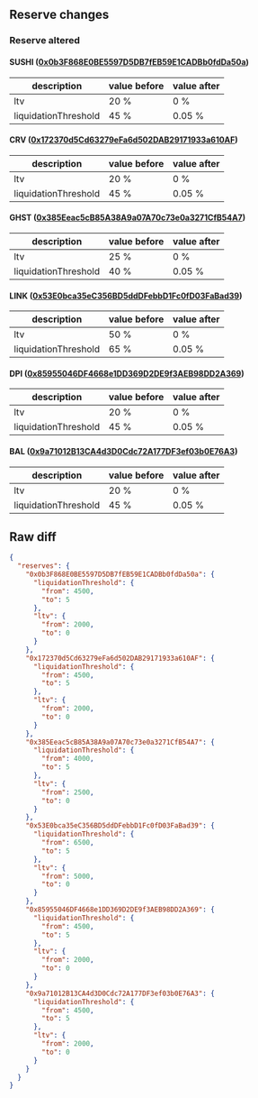 ## Reserve changes

### Reserve altered

#### SUSHI ([0x0b3F868E0BE5597D5DB7fEB59E1CADBb0fdDa50a](https://polygonscan.com/address/0x0b3F868E0BE5597D5DB7fEB59E1CADBb0fdDa50a))

| description | value before | value after |
| --- | --- | --- |
| ltv | 20 % | 0 % |
| liquidationThreshold | 45 % | 0.05 % |


#### CRV ([0x172370d5Cd63279eFa6d502DAB29171933a610AF](https://polygonscan.com/address/0x172370d5Cd63279eFa6d502DAB29171933a610AF))

| description | value before | value after |
| --- | --- | --- |
| ltv | 20 % | 0 % |
| liquidationThreshold | 45 % | 0.05 % |


#### GHST ([0x385Eeac5cB85A38A9a07A70c73e0a3271CfB54A7](https://polygonscan.com/address/0x385Eeac5cB85A38A9a07A70c73e0a3271CfB54A7))

| description | value before | value after |
| --- | --- | --- |
| ltv | 25 % | 0 % |
| liquidationThreshold | 40 % | 0.05 % |


#### LINK ([0x53E0bca35eC356BD5ddDFebbD1Fc0fD03FaBad39](https://polygonscan.com/address/0x53E0bca35eC356BD5ddDFebbD1Fc0fD03FaBad39))

| description | value before | value after |
| --- | --- | --- |
| ltv | 50 % | 0 % |
| liquidationThreshold | 65 % | 0.05 % |


#### DPI ([0x85955046DF4668e1DD369D2DE9f3AEB98DD2A369](https://polygonscan.com/address/0x85955046DF4668e1DD369D2DE9f3AEB98DD2A369))

| description | value before | value after |
| --- | --- | --- |
| ltv | 20 % | 0 % |
| liquidationThreshold | 45 % | 0.05 % |


#### BAL ([0x9a71012B13CA4d3D0Cdc72A177DF3ef03b0E76A3](https://polygonscan.com/address/0x9a71012B13CA4d3D0Cdc72A177DF3ef03b0E76A3))

| description | value before | value after |
| --- | --- | --- |
| ltv | 20 % | 0 % |
| liquidationThreshold | 45 % | 0.05 % |


## Raw diff

```json
{
  "reserves": {
    "0x0b3F868E0BE5597D5DB7fEB59E1CADBb0fdDa50a": {
      "liquidationThreshold": {
        "from": 4500,
        "to": 5
      },
      "ltv": {
        "from": 2000,
        "to": 0
      }
    },
    "0x172370d5Cd63279eFa6d502DAB29171933a610AF": {
      "liquidationThreshold": {
        "from": 4500,
        "to": 5
      },
      "ltv": {
        "from": 2000,
        "to": 0
      }
    },
    "0x385Eeac5cB85A38A9a07A70c73e0a3271CfB54A7": {
      "liquidationThreshold": {
        "from": 4000,
        "to": 5
      },
      "ltv": {
        "from": 2500,
        "to": 0
      }
    },
    "0x53E0bca35eC356BD5ddDFebbD1Fc0fD03FaBad39": {
      "liquidationThreshold": {
        "from": 6500,
        "to": 5
      },
      "ltv": {
        "from": 5000,
        "to": 0
      }
    },
    "0x85955046DF4668e1DD369D2DE9f3AEB98DD2A369": {
      "liquidationThreshold": {
        "from": 4500,
        "to": 5
      },
      "ltv": {
        "from": 2000,
        "to": 0
      }
    },
    "0x9a71012B13CA4d3D0Cdc72A177DF3ef03b0E76A3": {
      "liquidationThreshold": {
        "from": 4500,
        "to": 5
      },
      "ltv": {
        "from": 2000,
        "to": 0
      }
    }
  }
}
```